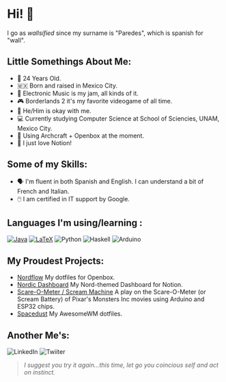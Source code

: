 # Hi! 🧱
I go as _wallsified_ since my surname is "Paredes", which is spanish for "wall".

 ## Little Somethings About Me:  
- 📆 24 Years Old.
- 🇲🇽 Born and raised in Mexico City.
- 🎵 Electronic Music is my jam, all kinds of it.  
- 🎮 Borderlands 2 it's my favorite videogame of all time. 
- 👦 He/Him is okay with me.
- 💻 Currently studying Computer Science at School of Sciencies, UNAM, Mexico City.
- 🐧 Using Archcraft + Openbox at the moment.
- 📓 I just love Notion!

## Some of my Skills:
- 🗣️ I'm fluent in both Spanish and English. I can understand a bit of French and Italian.
- 🖱️ I am certified in IT support by Google.

## Languages I'm using/learning : 
[![Java](https://img.shields.io/badge/basic%2Fintermediate-%23f89820?style=for-the-badge&logoColor=white&label=Java)]() 
[![LaTeX](https://img.shields.io/badge/basic%2Fintermediate-%230f548b?style=for-the-badge&logo=Latex&logoColor=white&label=LaTeX)]()
![Python](https://img.shields.io/badge/Basic%2FIntermediate-%23234B8BBE?style=for-the-badge&logo=Python&logoColor=white&label=Python)
![Haskell](https://img.shields.io/badge/basic-purple?style=for-the-badge&logo=Haskell&logoColor=white&label=Haskell)
![Arduino](https://img.shields.io/badge/basic-%233186a0?style=for-the-badge&logo=Arduino&logoColor=white&label=Arduino)

## My Proudest Projects: 
- [Nordflow](https://github.com/wallsified/nordflow) My dotfiles for Openbox.
- [Nordic Dashboard](https://wallsified.notion.site/wallsified/Nordic-Dashboard-31653a95676c43b7830ee2973b27ab38) My Nord-themed Dashboard for Notion.
- [Scare-O-Meter / Scream Machine](https://github.com/Wallsified/ScreamMachine) A play on the Scare-O-Meter (or Scream Battery) of Pixar's Monsters Inc movies using Arduino and ESP32 chips.
- [Spacedust](https://github.com/Wallsified/Spacedust.git) My AwesomeWM dotfiles.
  
## Another Me's:
![LinkedIn](https://img.shields.io/badge/Daniel_Paredes-%230f548b?style=for-the-badge&logo=LinkedIn&logoColor=white&label=Linkedin&link=www.linkedin.com%2Fin%2Fdaniel-paredes-wallsified)
![Twiiter](https://img.shields.io/badge/wallsified-%230f548b?style=for-the-badge&logo=Twitter&logoColor=white&label=Twitter&link=https%3A%2F%2Ftwitter.com%2Fwallsified)

> *I suggest you try it again...this time, let go you coincious self and act on instinct.*
